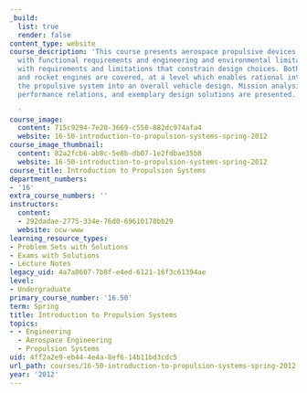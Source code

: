 ```yaml
---
_build:
  list: true
  render: false
content_type: website
course_description: 'This course presents aerospace propulsive devices as systems,
  with functional requirements and engineering and environmental limitations along
  with requirements and limitations that constrain design choices. Both air-breathing
  and rocket engines are covered, at a level which enables rational integration of
  the propulsive system into an overall vehicle design. Mission analysis, fundamental
  performance relations, and exemplary design solutions are presented.

  '
course_image:
  content: 715c9294-7e20-3669-c550-882dc974afa4
  website: 16-50-introduction-to-propulsion-systems-spring-2012
course_image_thumbnail:
  content: 82a2fcb6-ab8c-5e8b-db07-1e2fdbae35b8
  website: 16-50-introduction-to-propulsion-systems-spring-2012
course_title: Introduction to Propulsion Systems
department_numbers:
- '16'
extra_course_numbers: ''
instructors:
  content:
  - 292dadae-2775-334e-76d0-69610178bb29
  website: ocw-www
learning_resource_types:
- Problem Sets with Solutions
- Exams with Solutions
- Lecture Notes
legacy_uid: 4a7a8607-7b8f-e4ed-6121-16f3c61394ae
level:
- Undergraduate
primary_course_number: '16.50'
term: Spring
title: Introduction to Propulsion Systems
topics:
- - Engineering
  - Aerospace Engineering
  - Propulsion Systems
uid: 4ff2a2e9-eb44-4e4a-8ef6-14b11bd3cdc5
url_path: courses/16-50-introduction-to-propulsion-systems-spring-2012
year: '2012'
---
```

